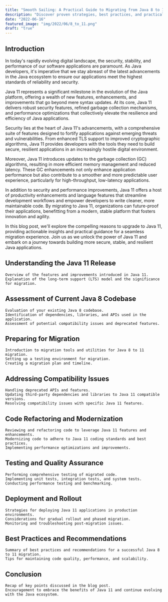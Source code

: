 ```yaml
---
title: "Smooth Sailing: A Practical Guide to Migrating from Java 8 to 11"
description: "Discover proven strategies, best practices, and practical tips for smoothly migrating your Java applications from version 8 to the latest long-term support release, Java 11."
date: "2022-06-16"
featured_image: "img/2022/06/8_to_11.png"
draft: "true"
---
```

## Introduction
In today's rapidly evolving digital landscape, the security, stability, and performance of our software applications are paramount. As Java developers, it's imperative that we stay abreast of the latest advancements in the Java ecosystem to ensure our applications meet the highest standards of reliability and security.

Java 11 represents a significant milestone in the evolution of the Java platform, offering a wealth of new features, enhancements, and improvements that go beyond mere syntax updates. At its core, Java 11 delivers robust security features, refined garbage collection mechanisms, and performance optimizations that collectively elevate the resilience and efficiency of Java applications.

Security lies at the heart of Java 11's advancements, with a comprehensive suite of features designed to fortify applications against emerging threats and vulnerabilities. From enhanced TLS support to improved cryptographic algorithms, Java 11 provides developers with the tools they need to build secure, resilient applications in an increasingly hostile digital environment.

Moreover, Java 11 introduces updates to the garbage collection (GC) algorithms, resulting in more efficient memory management and reduced latency. These GC enhancements not only enhance application performance but also contribute to a smoother and more predictable user experience, particularly for high-throughput, low-latency applications.

In addition to security and performance improvements, Java 11 offers a host of productivity enhancements and language features that streamline development workflows and empower developers to write cleaner, more maintainable code. By migrating to Java 11, organizations can future-proof their applications, benefitting from a modern, stable platform that fosters innovation and agility.

In this blog post, we'll explore the compelling reasons to upgrade to Java 11, providing actionable insights and practical guidance for a seamless migration experience. Join us as we unlock the power of Java 11 and embark on a journey towards building more secure, stable, and resilient Java applications.

## Understanding the Java 11 Release
    Overview of the features and improvements introduced in Java 11.
    Explanation of the long-term support (LTS) model and the significance for migration.

## Assessment of Current Java 8 Codebase
    Evaluation of your existing Java 8 codebase.
    Identification of dependencies, libraries, and APIs used in the application.
    Assessment of potential compatibility issues and deprecated features.

## Preparing for Migration
    Introduction to migration tools and utilities for Java 8 to 11 migration.
    Setting up a testing environment for migration.
    Creating a migration plan and timeline.
## Addressing Compatibility Issues
    Handling deprecated APIs and features.
    Updating third-party dependencies and libraries to Java 11 compatible versions.
    Resolving compatibility issues with specific Java 11 features.

## Code Refactoring and Modernization
    Reviewing and refactoring code to leverage Java 11 features and enhancements.
    Modernizing code to adhere to Java 11 coding standards and best practices.
    Implementing performance optimizations and improvements.

## Testing and Quality Assurance
    Performing comprehensive testing of migrated code.
    Implementing unit tests, integration tests, and system tests.
    Conducting performance testing and benchmarking.

## Deployment and Rollout
    Strategies for deploying Java 11 applications in production environments.
    Considerations for gradual rollout and phased migration.
    Monitoring and troubleshooting post-migration issues.

## Best Practices and Recommendations
    Summary of best practices and recommendations for a successful Java 8 to 11 migration.
    Tips for maintaining code quality, performance, and scalability.

## Conclusion
    Recap of key points discussed in the blog post.
    Encouragement to embrace the benefits of Java 11 and continue evolving with the Java ecosystem.